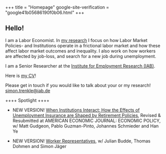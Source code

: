 +++
title = "Homepage"
google-site-verification = "google41b05686190f0b06.html"
+++

## Hello!


I am a Labor Economist. In [my research](https://trenkles.github.io/research/) I focus on how Labor Market Policies- and Institutions operate in a frictional labor market and how these affect labor market outcomes and inequality. I also work on how workers are affected by job-loss, and search for a new job during unemployment.

I am a Senior Researcher at the [Institute for Employment Research (IAB)](https://iab.de/en/startseite-english/).


Here is [my CV](https://trenkles.github.io/research/CV_TrenkleS.pdf)! 

Please get in touch if you would like to talk about your or my research! [simon.trenkle@iab.de](mailto:simon.trenkle@iab.de)


++++ Spotlight ++++ 



-	NEW VERSION! [When Institutions Interact: How the Effects of Unemployment Insurance are Shaped by Retirement Policies](https://trenkles.github.io/research/GGSTY_2025.pdf), Revised & Resubmitted at AMERICAN ECONOMIC JOURNAL: ECONOMIC POLICY, w/ Matt Gudgeon, Pablo Guzman-Pinto, Johannes Schmieder and Han Ye

-	NEW VERSION! [Worker Representatives](https://trenkles.github.io/research/representation_bdjt.pdf), w/ Julian Budde, Thomas Dohmen and Simon Jäger




